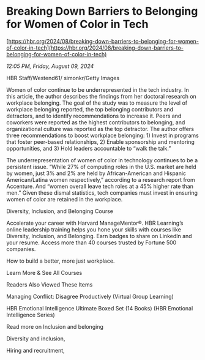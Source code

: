 # Breaking Down Barriers to Belonging for Women of Color in Tech

[https://hbr.org/2024/08/breaking-down-barriers-to-belonging-for-women-of-color-in-tech](https://hbr.org/2024/08/breaking-down-barriers-to-belonging-for-women-of-color-in-tech)

*12:05 PM, Friday, August 09, 2024*

HBR Staff/Westend61/	simonkr/Getty Images

Women of color continue to be underrepresented in the tech industry. In this article, the author describes the findings from her doctoral research on workplace belonging. The goal of the study was to measure the level of workplace belonging reported, the top belonging contributors and detractors, and to identify recommendations to increase it. Peers and coworkers were reported as the highest contributors to belonging, and organizational culture was reported as the top detractor. The author offers three recommendations to boost workplace belonging: 1) Invest in programs that foster peer-based relationships, 2) Enable sponsorship and mentoring opportunities, and 3) Hold leaders accountable to “walk the talk.”

The underrepresentation of women of color in technology continues to be a persistent issue. “While 27% of computing roles in the U.S. market are held by women, just 3% and 2% are held by African-American and Hispanic American/Latina women respectively,” according to a research report from Accenture. And “women overall leave tech roles at a 45% higher rate than men.” Given these dismal statistics, tech companies must invest in ensuring women of color are retained in the workplace.

Diversity, Inclusion, and Belonging Course

Accelerate your career with Harvard ManageMentor®. HBR Learning’s online leadership training helps you hone your skills with courses like Diversity, Inclusion, and Belonging. Earn badges to share on LinkedIn and your resume. Access more than 40 courses trusted by Fortune 500 companies.

How to build a better, more just workplace.

Learn More & See All Courses

Readers Also Viewed These Items

Managing Conflict: Disagree Productively (Virtual Group Learning)

HBR Emotional Intelligence Ultimate Boxed Set (14 Books) (HBR Emotional Intelligence Series)

Read more on Inclusion and belonging

Diversity and inclusion,

Hiring and recruitment,

